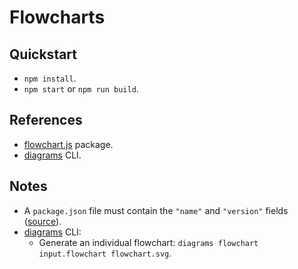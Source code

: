 # Flowcharts

## Quickstart

- `npm install`.
- `npm start` or `npm run build`.

## References

- [flowchart.js](https://github.com/adrai/flowchart.js) package.
- [diagrams](https://github.com/seflless/diagrams) CLI.

## Notes

- A `package.json` file must contain the `"name"` and `"version"` fields ([source](https://docs.npmjs.com/creating-a-package-json-file#required-name-and-version-fields)).
- [diagrams](https://github.com/seflless/diagrams) CLI:
  - Generate an individual flowchart: `diagrams flowchart input.flowchart flowchart.svg`.

